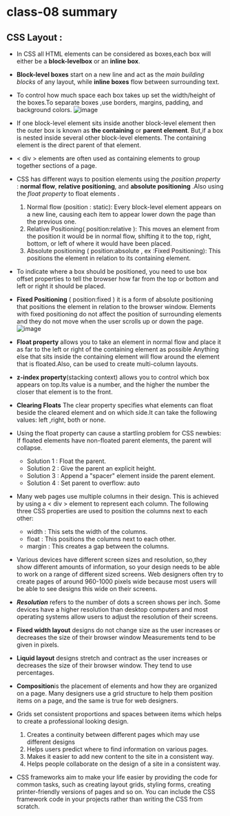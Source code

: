 # class-08 summary
## CSS Layout :
* In CSS all HTML elements can be considered as boxes,each box will either be a **block-levelbox** or an **inline box**.
* **Block-level boxes** start on a new line and act as the *main building blocks* of any layout, while **inline boxes** flow between surrounding text. 
* To control how much space each box takes up set the width/height of the boxes.To separate boxes ,use borders, margins, padding, and background colors.
![image](https://media.gcflearnfree.org/content/5e82363212da9215e057b928_03_30_2020/block_vs_inline_diagram.png)
* If one block-level element sits inside another block-level element then the outer box is known as **the containing** or **parent element**. But,if a box is nested inside several other block-level elements. The containing element is the direct parent of that element.
* < div > elements are often used as containing elements to group together sections of a page.
* CSS has different ways to position elements using the *position property* : **normal flow**, **relative positioning**, and **absolute positioning** .Also using the *float property* to float elements .
   1. Normal flow (position : static): Every block-level element appears on a new line, causing each item to appear lower down the page than the previous one.
   2. Relative Positioning( position:relative ): This moves an element from the position it would be in normal flow, shifting it to the top, right, bottom, or left of where it would have been placed.
   3. Absolute positioning ( position:absolute , ex :Fixed Positioning): This positions the element in relation to its containing element.
* To indicate where a box should be positioned, you need to use box offset properties to tell the browser how far from the top or bottom and left or right it should be placed.
* **Fixed Positioning** ( position:fixed ) it is a form of absolute positioning that positions the element in relation to the browser window. Elements with fixed positioning do not affect the position of surrounding elements and they do not move when the user scrolls up or down the page.
![image](https://chenhuijing.com/assets/images/posts/css-positioning.jpg)

* **Float property** allows you to take an element in normal flow and place it as far to the left or right of the containing element as possible Anything else that sits inside the containing element will flow around the element that is floated.Also, can be used to create multi-column
layouts.
* **z-index property**(stacking context) allows you to control which box appears on top.Its value is a number, and the higher the number the closer that element is to the front.
* **Clearing Floats** The clear property specifies what elements can float beside the cleared element and on which side.It can take the following values: left ,right, both or none.

* Using the float property can cause a startling problem for CSS newbies: If floated elements have non-floated parent elements, the parent will collapse. 
     * Solution 1 : Float the parent.
     * Solution 2 : Give the parent an explicit height. 
     * Solution 3 : Append a "spacer" element inside the parent element.
     * Solution 4 : Set parent to overflow: auto
* Many web pages use multiple columns in their design. This is achieved by using a < div > element to represent each column. The following three CSS properties are used to position the columns next to each other: 
     * width : This sets the width of the columns.
     * float : This positions the columns next to each other.
     * margin : This creates a gap between the columns.
* Various devices have different screen sizes and resolution, so,they show different amounts of information, so your design needs to be able to
work on a range of different sized screens. Web designers often try to create pages of around 960-1000 pixels wide because most users will be able to see designs this wide on their screens.
* ***Resolution*** refers to the number of dots a screen shows per inch. Some devices have a higher resolution than desktop computers and most operating systems allow users to adjust the resolution of their screens.
* **Fixed width layout** designs do not change size as the user increases or decreases the size of their browser window Measurements tend to be given in pixels.
* **Liquid layout** designs stretch and contract as the user increases or decreases the size of their browser window. They tend to use percentages.
* **Composition**is the placement of  elements and how they are organized on a page. Many designers use a grid structure to help them position items on a page, and the same is true for web designers.
* Grids set consistent proportions and spaces between items which helps to create a professional looking design.
    1. Creates a continuity between different pages which may use different designs
    2.  Helps users predict where to find information on various pages.
    3. Makes it easier to add new content to the site in a consistent way.
    4.  Helps people collaborate on the design of a site in a consistent way.
* CSS frameworks aim to make your life easier by providing the code for common tasks, such as creating layout grids, styling forms, creating printer-friendly versions of pages and so on. You can include the CSS framework code in your projects rather than writing the CSS from scratch.
